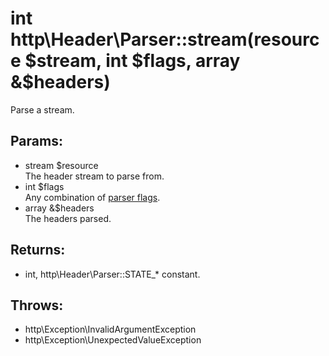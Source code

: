 # int http\Header\Parser::stream(resource $stream, int $flags, array &$headers)

Parse a stream.

## Params:

* stream $resource  
  The header stream to parse from.
* int $flags  
  Any combination of [parser flags](http/Header/Parser#Parser.flags:).
* array &$headers  
  The headers parsed.

## Returns:

* int, http\Header\Parser::STATE_* constant.

## Throws:

* http\Exception\InvalidArgumentException
* http\Exception\UnexpectedValueException
